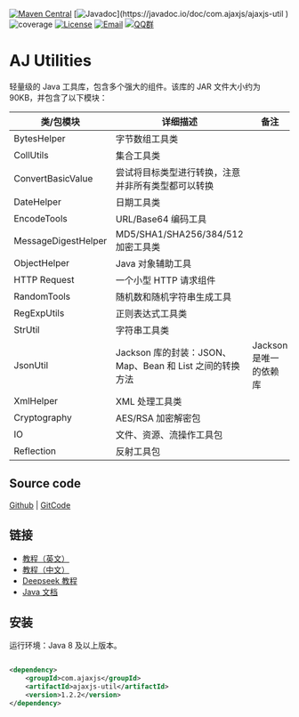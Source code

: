[![Maven Central](https://img.shields.io/maven-central/v/com.ajaxjs/ajaxjs-util?label=Latest%20Release)](https://central.sonatype.com/artifact/com.ajaxjs/ajaxjs-util)
[![Javadoc](https://img.shields.io/badge/javadoc-1.2.0-brightgreen.svg?)](https://javadoc.io/doc/com.ajaxjs/ajaxjs-util )
![coverage](https://img.shields.io/badge/coverage-80%25-yellowgreen.svg?maxAge=2592000)
[![License](https://img.shields.io/badge/license-Apache--2.0-green.svg?longCache=true&style=flat)](http://www.apache.org/licenses/LICENSE-2.0.txt)
[![Email](https://img.shields.io/badge/Contact--me-Email-orange.svg)](mailto:frank@ajaxjs.com)
[![QQ群](https://framework.ajaxjs.com/static/qq.svg)](https://shang.qq.com/wpa/qunwpa?idkey=3877893a4ed3a5f0be01e809e7ac120e346102bd550deb6692239bb42de38e22)

# AJ Utilities


轻量级的 Java 工具库，包含多个强大的组件。该库的 JAR 文件大小约为 90KB，并包含了以下模块：

| 类/包模块               | 详细描述                                      | 备注              |
|---------------------|-------------------------------------------|-----------------|
| BytesHelper         | 字节数组工具类                                   |                 |
| CollUtils           | 集合工具类                                     |                 |
| ConvertBasicValue   | 尝试将目标类型进行转换，注意并非所有类型都可以转换                 |                 |
| DateHelper          | 日期工具类                                     |                 |
| EncodeTools         | URL/Base64 编码工具                           |                 |
| MessageDigestHelper | MD5/SHA1/SHA256/384/512 加密工具类             |                 |
| ObjectHelper        | Java 对象辅助工具                               |                 |
| HTTP Request        | 一个小型 HTTP 请求组件                            |                 |
| RandomTools         | 随机数和随机字符串生成工具                             |                 |
| RegExpUtils         | 正则表达式工具类                                  |                 |
| StrUtil             | 字符串工具类                                    |                 |
| JsonUtil            | Jackson 库的封装：JSON、Map、Bean 和 List 之间的转换方法 | Jackson 是唯一的依赖库 |
| XmlHelper           | XML 处理工具类                                 |                 |
| Cryptography        | AES/RSA 加密解密包                             |                 |
| IO                  | 文件、资源、流操作工具包                              |                 |
| Reflection          | 反射工具包                                     |                 |

## Source code

[Github](https://github.com/lightweight-component/aj-util) | [GitCode](https://gitcode.com/lightweight-component/aj-util)

## 链接

- [教程（英文）](https://framework.ajaxjs.com/aj-util/)
- [教程（中文）](https://framework.ajaxjs.com/aj-util/cn/)
- [Deepseek 教程](https://deepwiki.com/lightweight-component/aj-util) 
- [Java 文档](https://javadoc.io/doc/com.ajaxjs/ajaxjs-util)

## 安装

运行环境：Java 8 及以上版本。

```xml

<dependency>
    <groupId>com.ajaxjs</groupId>
    <artifactId>ajaxjs-util</artifactId>
    <version>1.2.2</version>
</dependency>
```